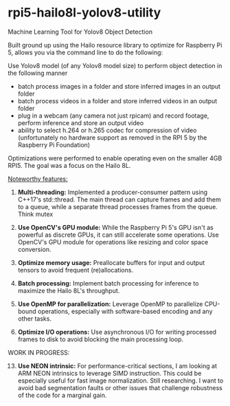 # rpi5-hailo8l-yolov8-utility
Machine Learning Tool for Yolov8 Object Detection


Built ground up using the Hailo resource library to optimize for Raspberry Pi 5, allows you via the command line to do the following:

Use Yolov8 model (of any Yolov8 model size) to perform object detection in the following manner

- batch process images in a folder and store inferred images in an output folder
- batch process videos in a folder and store inferred videos in an output folder
- plug in a webcam (any camera not just rpicam) and record footage, perform inference and store an output video
- ability to select h.264 or h.265 codec for compression of video (unfortunately no hardware support as removed in the RPI 5 by the Raspberry Pi Foundation)

Optimizations were performed to enable operating even on the smaller 4GB RPI5. The goal was a focus on the Hailo 8L.

<ins>Noteworthy features:</ins>

1. **Multi-threading:**
    Implemented a producer-consumer pattern using C++17's std::thread. The main thread can capture frames and add them to a queue, while a separate thread processes frames from the queue. Think mutex

3. **Use OpenCV's GPU module:**
    While the Raspberry Pi 5's GPU isn't as powerful as discrete GPUs, it can still accelerate some operations. Use OpenCV's GPU module for operations like resizing and color space conversion.

5. **Optimize memory usage:**
   Preallocate buffers for input and output tensors to avoid frequent (re)allocations.

7. **Batch processing:**
   Implement batch processing for inference to maximize the Hailo 8L's throughput.

9. **Use OpenMP for parallelization:**
   Leverage OpenMP to parallelize CPU-bound operations, especially with software-based encoding and any other tasks.

11. **Optimize I/O operations:**
   Use asynchronous I/O for writing processed frames to disk to avoid blocking the main processing loop.

WORK IN PROGRESS:


13. **Use NEON intrinsic:**
   For performance-critical sections, I am looking at ARM NEON intrinsics to leverage SIMD instruction. This could be especially useful for fast image normalization. Still researching. I want to avoid bad segmentation faults or other issues that challenge robustness of the code for a marginal gain. 
   

